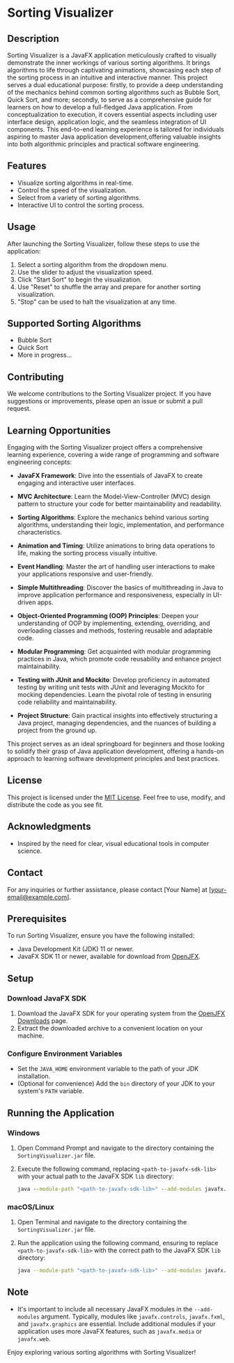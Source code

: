 # Sorting Visualizer

## Description
Sorting Visualizer is a JavaFX application meticulously crafted to visually demonstrate the inner workings of various sorting algorithms. It brings algorithms to life through captivating animations, 
showcasing each step of the sorting process in an intuitive and interactive manner. This project serves a dual educational purpose: firstly, to provide a deep understanding of the mechanics behind 
common sorting algorithms such as Bubble Sort, Quick Sort, and more; secondly, to serve as a comprehensive guide for learners on how to develop a full-fledged Java application. From conceptualization 
to execution, it covers essential aspects including user interface design, application logic, and the seamless integration of UI components. This end-to-end learning experience is tailored for individuals 
aspiring to master Java application development,offering valuable insights into both algorithmic principles and practical software engineering.

## Features
- Visualize sorting algorithms in real-time.
- Control the speed of the visualization.
- Select from a variety of sorting algorithms.
- Interactive UI to control the sorting process.

## Usage
After launching the Sorting Visualizer, follow these steps to use the application:
1. Select a sorting algorithm from the dropdown menu.
2. Use the slider to adjust the visualization speed.
3. Click "Start Sort" to begin the visualization.
4. Use "Reset" to shuffle the array and prepare for another sorting visualization.
5. "Stop" can be used to halt the visualization at any time.

## Supported Sorting Algorithms
- Bubble Sort
- Quick Sort
- More in progress...

## Contributing
We welcome contributions to the Sorting Visualizer project. If you have suggestions or improvements, please open an issue or submit a pull request.

## Learning Opportunities

Engaging with the Sorting Visualizer project offers a comprehensive learning experience, covering a wide range of programming and software engineering concepts:

- **JavaFX Framework**: Dive into the essentials of JavaFX to create engaging and interactive user interfaces.
  
- **MVC Architecture**: Learn the Model-View-Controller (MVC) design pattern to structure your code for better maintainability and readability.
  
- **Sorting Algorithms**: Explore the mechanics behind various sorting algorithms, understanding their logic, implementation, and performance characteristics.
  
- **Animation and Timing**: Utilize animations to bring data operations to life, making the sorting process visually intuitive.
  
- **Event Handling**: Master the art of handling user interactions to make your applications responsive and user-friendly.
  
- **Simple Multithreading**: Discover the basics of multithreading in Java to improve application performance and responsiveness, especially in UI-driven apps.
  
- **Object-Oriented Programming (OOP) Principles**: Deepen your understanding of OOP by implementing, extending, overriding, and overloading classes and methods, fostering reusable and adaptable code.
  
- **Modular Programming**: Get acquainted with modular programming practices in Java, which promote code reusability and enhance project maintainability.
  
- **Testing with JUnit and Mockito**: Develop proficiency in automated testing by writing unit tests with JUnit and leveraging Mockito for mocking dependencies. Learn the pivotal role of testing in ensuring code reliability and maintainability.
  
- **Project Structure**: Gain practical insights into effectively structuring a Java project, managing dependencies, and the nuances of building a project from the ground up.

This project serves as an ideal springboard for beginners and those looking to solidify their grasp of Java application development, offering a hands-on approach to learning software development principles and best practices.


## License
This project is licensed under the [MIT License](LICENSE). Feel free to use, modify, and distribute the code as you see fit.

## Acknowledgments
- Inspired by the need for clear, visual educational tools in computer science.

## Contact
For any inquiries or further assistance, please contact [Your Name] at [your-email@example.com].

## Prerequisites
To run Sorting Visualizer, ensure you have the following installed:
- Java Development Kit (JDK) 11 or newer.
- JavaFX SDK 11 or newer, available for download from [OpenJFX](https://openjfx.io/).

## Setup

### Download JavaFX SDK
1. Download the JavaFX SDK for your operating system from the [OpenJFX Downloads](https://gluonhq.com/products/javafx/) page.
2. Extract the downloaded archive to a convenient location on your machine.

### Configure Environment Variables
- Set the `JAVA_HOME` environment variable to the path of your JDK installation.
- (Optional for convenience) Add the `bin` directory of your JDK to your system's `PATH` variable.

## Running the Application

### Windows
1. Open Command Prompt and navigate to the directory containing the `SortingVisualizer.jar` file.
2. Execute the following command, replacing `<path-to-javafx-sdk-lib>` with your actual path to the JavaFX SDK `lib` directory:

    ```cmd
    java --module-path "<path-to-javafx-sdk-lib>" --add-modules javafx.controls,javafx.fxml,javafx.graphics -jar SortingVisualizer.jar
    ```

### macOS/Linux
1. Open Terminal and navigate to the directory containing the `SortingVisualizer.jar` file.
2. Run the application using the following command, ensuring to replace `<path-to-javafx-sdk-lib>` with the correct path to the JavaFX SDK `lib` directory:

    ```sh
    java --module-path "<path-to-javafx-sdk-lib>" --add-modules javafx.controls,javafx.fxml,javafx.graphics -jar SortingVisualizer.jar
    ```

## Note
- It's important to include all necessary JavaFX modules in the `--add-modules` argument. Typically, modules like `javafx.controls`, `javafx.fxml`, and `javafx.graphics` are essential. Include additional modules if your application uses more JavaFX features, such as `javafx.media` or `javafx.web`.

Enjoy exploring various sorting algorithms with Sorting Visualizer!
